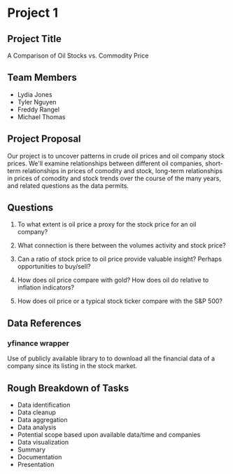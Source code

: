 # Project 1

## Project Title

A Comparison of Oil Stocks vs. Commodity Price

## Team Members

* Lydia Jones
* Tyler Nguyen
* Freddy Rangel
* Michael Thomas 

## Project Proposal

Our project is to uncover patterns in crude oil prices and oil company stock prices. We'll examine relationships between different oil companies, short-term relationships in prices of comodity and stock, long-term relationships in prices of comodity and stock trends over the course of the many years, and related questions as the data permits.

## Questions 

1. To what extent is oil price a proxy for the stock price for an oil company?

2. What connection is there between the volumes activity and stock price?

3. Can a ratio of stock price to oil price provide valuable insight? Perhaps opportunities to buy/sell?

4. How does oil price compare with gold? How does oil do relative to inflation indicators? 

5. How does oil price or a typical stock ticker compare with the S&P 500? 

## Data References

### yfinance wrapper
Use of publicly available library to to download all the financial data of a company since its listing in the stock market.

## Rough Breakdown of Tasks

* Data identification
* Data cleanup
* Data aggregation
* Data analysis
* Potential scope based upon available data/time and companies
* Data visualization
* Summary
* Documentation
* Presentation